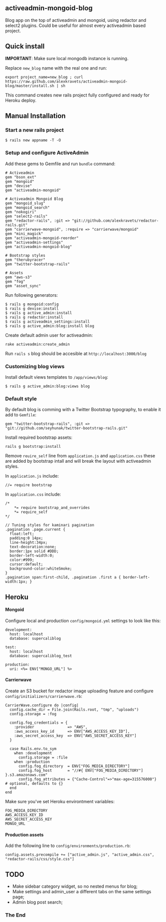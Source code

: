 ## activeadmin-mongoid-blog

Blog app on the top of activeadmin and mongoid, using redactor and select2 plugins. Could be useful for almost every activeadmin based project.


## Quick install

**IMPORTANT**: Make sure local mongodb instance is running.

Replace `new_blog` name with the real one and run:

    export project_name=new_blog ; curl https://raw.github.com/alexkravets/activeadmin-mongoid-blog/master/install.sh | sh

This command creates new rails project fully configured and ready for Heroku deploy.


## Manual Installation

### Start a new rails project

    $ rails new appname -T -O

### Setup and configure ActiveAdmin

Add these gems to Gemfile and run `bundle` command:

    # Activeadmin
    gem "bson_ext"
    gem "mongoid"
    gem "devise"
    gem "activeadmin-mongoid"

    # Activeadmin Mongoid Blog
    gem "mongoid_slug"
    gem "mongoid_search"
    gem "nokogiri"
    gem "select2-rails"
    gem "redactor-rails", :git => "git://github.com/alexkravets/redactor-rails.git"
    gem "carrierwave-mongoid", :require => "carrierwave/mongoid"
    gem "mini_magick"
    gem "activeadmin-mongoid-reorder"
    gem "activeadmin-settings"
    gem "activeadmin-mongoid-blog"

    # Bootstrap styles
    gem "therubyracer"
    gem "twitter-bootstrap-rails"

    # Assets
    gem "aws-s3"
    gem "fog"
    gem "asset_sync"

Run following generators:

    $ rails g mongoid:config
    $ rails g devise:install
    $ rails g active_admin:install
    $ rails g redactor:install
    $ rails g activeadmin_settings:install
    $ rails g active_admin:blog:install blog

Create default admin user for activeadmin:

    rake activeadmin:create_admin

Run `rails s` blog should be accesible at `http://localhost:3000/blog`

### Customizing blog views

Install default views templates to `/app/views/blog`:

    $ rails g active_admin:blog:views blog

### Default style

By default blog is comming with a Twitter Bootstrap typography, to enable it add to `Gemfile`:

    gem "twitter-bootstrap-rails", :git => "git://github.com/seyhunak/twitter-bootstrap-rails.git"

Install required bootstrap assets:

    rails g bootstrap:install

Remove `reuire_self` line from `application.js` and `application.css` these are added by bootstrap intall and will break the layout with activeadmin styles.

In `application.js` include:

    //= require bootstrap

In `application.css` include:

    /*
        *= require bootstrap_and_overrides
        *= require_self
    */

    // Tuning styles for kaminari pagination
    .pagination .page.current {
      float:left;
      padding:0 14px;
      line-height:34px;
      text-decoration:none;
      border:1px solid #DDD;
      border-left-width:0;
      color:#999;
      cursor:default;
      background-color:whiteSmoke;
    }
    .pagination span:first-child, .pagination .first a { border-left-width:1px; }


## Heroku

#### Mongoid

Configure local and production `config/mongoid.yml` settings to look like this:

    development:
      host: localhost
      database: supercaliblog

    test:
      host: localhost
      database: supercaliblog_test

    production:
      uri: <%= ENV["MONGO_URL"] %>

#### Carrierwave

Create an S3 bucket for redactor image uploading feature and configure `config/initializers/carrierwave.rb`:

    CarrierWave.configure do |config|
      config.cache_dir = File.join(Rails.root, "tmp", "uploads")
      config.storage = :fog

      config.fog_credentials = {
        :provider               => "AWS",
        :aws_access_key_id      => ENV["AWS_ACCESS_KEY_ID"],
        :aws_secret_access_key  => ENV["AWS_SECRET_ACCESS_KEY"]
      }

      case Rails.env.to_sym
        when :development
          config.storage = :file
        when :production
          config.fog_directory  = ENV["FOG_MEDIA_DIRECTORY"]
          config.fog_host       = "//#{ ENV["FOG_MEDIA_DIRECTORY"] }.s3.amazonaws.com"
          config.fog_attributes = {"Cache-Control"=>"max-age=315576000"}  # optional, defaults to {}
      end
    end

Make sure you've set Heroku environtment variables:

    FOG_MEDIA_DIRECTORY
    AWS_ACCESS_KEY_ID
    AWS_SECRET_ACCESS_KEY
    MONGO_URL

#### Production assets

Add the following line to `config/environments/production.rb`:

    config.assets.precompile += ["active_admin.js", "active_admin.css", "redactor-rails/css/style.css"]


## TODO

- Make sidebar category widget, so no nested menus for blog;
- Make settings and admin_user a different tabs on the same settings page;
- Admin blog post search;

### The End
